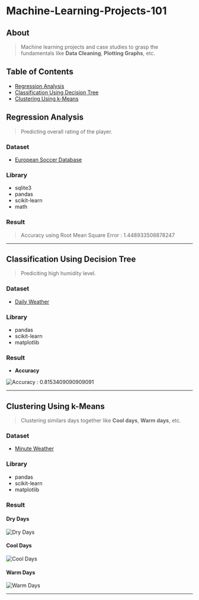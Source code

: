 # Machine-Learning-Projects-101

## About
> Machine learning projects and case studies to grasp the fundamentals like **Data Cleaning**, **Plotting Graphs**, etc.

## Table of Contents
- [Regression Analysis](https://github.com/mihirsam/Machine-Learning-Projects-101/#regression-analysis)
- [Classification Using Decision Tree](https://github.com/mihirsam/Machine-Learning-Projects-101/#classification-using-decision-tree)
- [Clustering Using k-Means](https://github.com/mihirsam/Machine-Learning-Projects-101/#clustering-using-k-means)
  
## Regression Analysis
  > Predicting overall rating of the player.
  
  ### Dataset
  - [European Soccer Database](https://www.kaggle.com/hugomathien/soccer)
  ### Library
  - sqlite3
  - pandas
  - scikit-learn
  - math
  ### Result
  > Accuracy using Root Mean Square Error : 1.448933508878247
---

## Classification Using Decision Tree
  > Prediciting high humidity level.
  
  ### Dataset
  - [Daily Weather](https://mega.nz/#!wORzWKxY!7qz7AqNH-bHxWWMqRWq4OCcD4G3f7CO-u_9atTTXbe8)
  
  ### Library
  - pandas
  - scikit-learn
  - matplotlib

  ### Result
  - **Accuracy**
  
  ![**Accuracy** : 0.8153409090909091](https://cdn.discordapp.com/attachments/591746583389929490/591746700721520650/foo.png)
    
---

## Clustering Using k-Means
  > Clustering similars days together like **Cool days**, **Warm days**, etc.
  
  ### Dataset
  - [Minute Weather](https://mega.nz/#!AXAhTYaa!61KxGBQw-aPiF4XAzJoGhdxZzLkKxD1jwl7ijSVfq8s)
  
  ### Library
  - pandas
  - scikit-learn
  - matplotlib
    
  ### Result
  #### **Dry Days**
  ![Dry Days](https://cdn.discordapp.com/attachments/591746583389929490/591750267435876479/dry_days.png)
  #### **Cool Days**
  ![Cool Days](https://cdn.discordapp.com/attachments/591746583389929490/591750263140777987/cool_days.png)
  #### **Warm Days**
  ![Warm Days](https://cdn.discordapp.com/attachments/591746583389929490/591750269612851231/warm_days.png)
  
---

